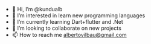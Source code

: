 - 👋 Hi, I’m @kundualb
- 👀 I’m interested in learn new programming languages
- 🌱 I’m currently learning Dart+flutter and .Net
- 💞️ I’m looking to collaborate on new projects
- 📫 How to reach me albertovilbau@gmail.com

<!---
kundualb/kundualb is a ✨ special ✨ repository because its `README.md` (this file) appears on your GitHub profile.
You can click the Preview link to take a look at your changes.
--->
